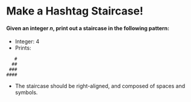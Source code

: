 # Make a Hashtag Staircase!


#### Given an integer *n*, print out a staircase in the following pattern:

- Integer: 4
- Prints: 
```
   #
  ##
 ###
####
```

- The staircase should be right-aligned, and composed of spaces and symbols. 